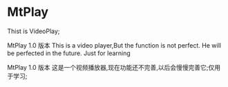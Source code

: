 # MtPlay
Thist is VideoPlay;


MtPlay 1.0 版本
This is a video player,But the function is not perfect.
He will be perfected in the future.
Just for learning

MtPlay 1.0 版本
这是一个视频播放器,现在功能还不完善,以后会慢慢完善它;仅用于学习;
